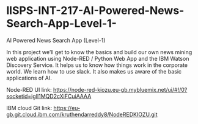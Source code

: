# llSPS-INT-217-AI-Powered-News-Search-App-Level-1-
AI Powered News Search App (Level-1)

In this project we’ll get to know the basics and build our own news mining web application using Node-RED / Python Web App and the IBM Watson Discovery Service. It helps us to know how things work in the corporate world. We learn how to use slack. It also makes us aware of the basic applications of AI.

Node-RED UI link:
https://node-red-kiozu.eu-gb.mybluemix.net/ui/#!/0?socketid=igIl1MQD2cXiFCuiAAAA 

IBM cloud Git link:
https://eu-gb.git.cloud.ibm.com/kruthendarreddy8/NodeREDKIOZU.git
